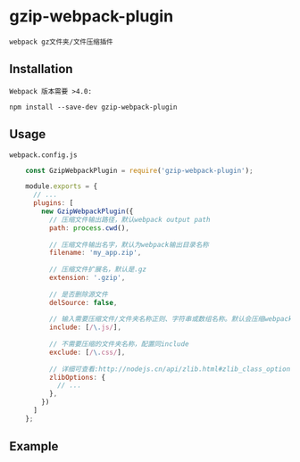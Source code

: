 # gzip-webpack-plugin
    webpack gz文件夹/文件压缩插件

## Installation
    Webpack 版本需要 >4.0:

    npm install --save-dev gzip-webpack-plugin

## Usage
    webpack.config.js
```javascript
    const GzipWebpackPlugin = require('gzip-webpack-plugin');

    module.exports = {
      // ...
      plugins: [
        new GzipWebpackPlugin({
          // 压缩文件输出路径，默认webpack output path
          path: process.cwd(),
    
          // 压缩文件输出名字，默认为webpack输出目录名称
          filename: 'my_app.zip',
    
          // 压缩文件扩展名，默认是.gz
          extension: '.gzip',
          
          // 是否删除源文件    
          delSource: false,
          
          // 输入需要压缩文件/文件夹名称正则、字符串或数组名称。默认会压缩webpack输出目录下得所有文件
          include: [/\.js/],
    
          // 不需要压缩的文件夹名称，配置同include
          exclude: [/\.css/],
        
          // 详细可查看:http://nodejs.cn/api/zlib.html#zlib_class_options
          zlibOptions: {
            // ...
          },
        })
      ]
    };
```

## Example

````javascript


````
